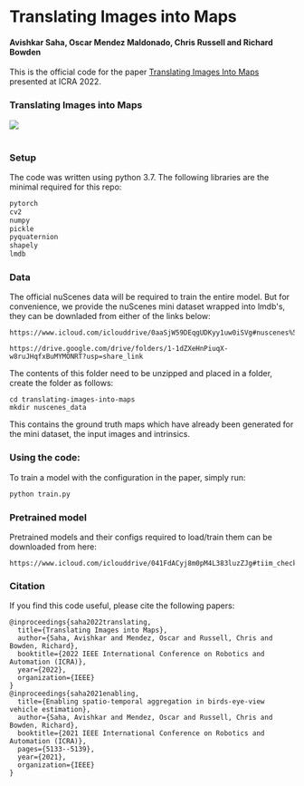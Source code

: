 # Translating Images into Maps
#### Avishkar Saha, Oscar Mendez Maldonado, Chris Russell and Richard Bowden

This is the official code for the paper [Translating Images Into Maps](https://arxiv.org/abs/2110.00966) presented at ICRA 2022.

### Translating Images into Maps
<div>
<img src="images/image_to_bev_motivation.gif"></img>
</div>
<br />

### Setup
The code was written using python 3.7. 
The following libraries are the minimal required for this repo: 
```python
pytorch
cv2
numpy
pickle
pyquaternion
shapely
lmdb
```

### Data
The official nuScenes data will be required to train the entire model. 
But for convenience, we provide the nuScenes mini dataset wrapped into 
lmdb's, they can be downladed from either of the links below:
```
https://www.icloud.com/iclouddrive/0aaSjW59DEqgUDKyy1uw0iSVg#nuscenes%5Fdata

https://drive.google.com/drive/folders/1-1dZXeHnPiuqX-w8ruJHqfxBuMYMONRT?usp=share_link
```

The contents of this folder need to be unzipped and placed in a folder, create the folder
as follows:
```
cd translating-images-into-maps
mkdir nuscenes_data
```

This contains the ground truth maps which have already been generated for
the mini dataset, the input images and intrinsics.

### Using the code:
To train a model with the configuration in the paper, simply run:
```bash
python train.py  
```

### Pretrained model
Pretrained models and their configs required to load/train them can be downloaded from here:
````
https://www.icloud.com/iclouddrive/041FdACyj8m0pM4L383luzZJg#tiim_checkpoints
````


### Citation
If you find this code useful, please cite the following papers:
```
@inproceedings{saha2022translating,
  title={Translating Images into Maps},
  author={Saha, Avishkar and Mendez, Oscar and Russell, Chris and Bowden, Richard},
  booktitle={2022 IEEE International Conference on Robotics and Automation (ICRA)},
  year={2022},
  organization={IEEE}
}
@inproceedings{saha2021enabling,
  title={Enabling spatio-temporal aggregation in birds-eye-view vehicle estimation},
  author={Saha, Avishkar and Mendez, Oscar and Russell, Chris and Bowden, Richard},
  booktitle={2021 IEEE International Conference on Robotics and Automation (ICRA)},
  pages={5133--5139},
  year={2021},
  organization={IEEE}
}
```
